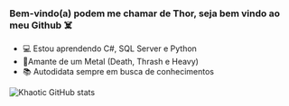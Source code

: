 ### Bem-vindo(a) podem me chamar de Thor, seja bem vindo ao meu Github ☠️


- 💻 Estou aprendendo C#, SQL Server e Python
- 🎸Amante de um Metal (Death, Thrash e Heavy)
- 📚 Autodidata sempre em busca de conhecimentos

![Khaotic GitHub stats](https://github-readme-stats.vercel.app/api?username=thorkhaotic&show_icons=true&theme=vue-dark)

